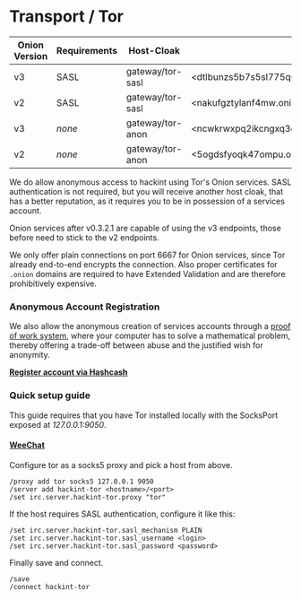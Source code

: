 # Transport / Tor

| Onion Version | Requirements | Host-Cloak       | Hostname                                                         | Port |
|---------------|--------------|------------------|------------------------------------------------------------------|------|
| v3            | SASL         | gateway/tor-sasl | <dtlbunzs5b7s5sl775quwezleyeplxzicdoh3cnhm7feolxmkfd42nqd.onion> | 6667 |
| v2            | SASL         | gateway/tor-sasl | <nakufgztylanf4mw.onion>                                         | 6667 |
| v3            | *none*       | gateway/tor-anon | <ncwkrwxpq2ikcngxq3dy2xctuheniggtqeibvgofixpzvrwpa77tozqd.onion> | 6667 |
| v2            | *none*       | gateway/tor-anon | <5ogdsfyoqk47ompu.onion>                                         | 6667 |

We do allow anonymous access to hackint using Tor's Onion services. SASL authentication is not required, but you will receive another host cloak, that has a better reputation, as it requires you to be in possession of a services account.

Onion services after v0.3.2.1 are capable of using the v3 endpoints, those before need to stick to the v2 endpoints.

We only offer plain connections on port 6667 for Onion services, since Tor already end-to-end encrypts the connection. Also proper certificates for `.onion` domains are required to have Extended Validation and are therefore prohibitively expensive.

### Anonymous Account Registration

We also allow the anonymous creation of services accounts through a [proof of work system](https://en.wikipedia.org/wiki/Proof-of-work_system), where your computer has to solve a mathematical problem, thereby offering a trade-off between abuse and the justified wish for anonymity.

**[Register account via Hashcash](https://hashcash.hackint.org)**

### Quick setup guide

This guide requires that you have Tor installed locally with the SocksPort exposed at *127.0.0.1:9050*.

#### [WeeChat](https://weechat.org)

Configure tor as a socks5 proxy and pick a host from above.
```
/proxy add tor socks5 127.0.0.1 9050
/server add hackint-tor <hostname>/<port>
/set irc.server.hackint-tor.proxy "tor"
```

If the host requires SASL authentication, configure it like this:
```
/set irc.server.hackint-tor.sasl_mechanism PLAIN
/set irc.server.hackint-tor.sasl_username <login>
/set irc.server.hackint-tor.sasl_password <password>
```

Finally save and connect.
```
/save
/connect hackint-tor
```

